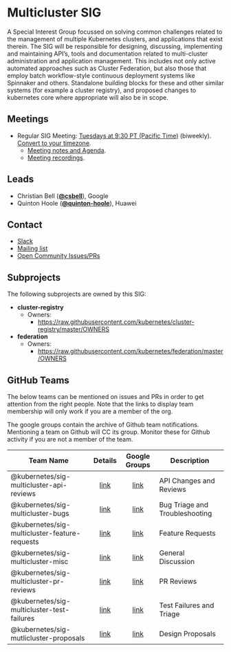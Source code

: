 <!---
This is an autogenerated file!

Please do not edit this file directly, but instead make changes to the
sigs.yaml file in the project root.

To understand how this file is generated, see https://git.k8s.io/community/generator/README.md
-->
# Multicluster SIG

A Special Interest Group focussed on solving common challenges related to the  management of multiple Kubernetes clusters, and applications that exist therein. The SIG will be responsible for designing, discussing, implementing and maintaining  API’s, tools and documentation related to multi-cluster administration and application  management. This includes not only active automated approaches such as Cluster  Federation, but also those that employ batch workflow-style continuous deployment  systems like Spinnaker and others.  Standalone building blocks for these and other  similar systems (for example a cluster registry), and proposed changes to kubernetes  core where appropriate will also be in scope.

## Meetings
* Regular SIG Meeting: [Tuesdays at 9:30 PT (Pacific Time)](https://zoom.us/my/k8s.mc) (biweekly). [Convert to your timezone](http://www.thetimezoneconverter.com/?t=9:30&tz=PT%20%28Pacific%20Time%29).
  * [Meeting notes and Agenda](https://docs.google.com/document/d/18mk62nOXE_MCSSnb4yJD_8UadtzJrYyJxFwbrgabHe8/edit).
  * [Meeting recordings](https://www.youtube.com/watch?v=iWKC3FsNHWg&list=PL69nYSiGNLP0HqgyqTby6HlDEz7i1mb0-).

## Leads
* Christian Bell (**[@csbell](https://github.com/csbell)**), Google
* Quinton Hoole (**[@quinton-hoole](https://github.com/quinton-hoole)**), Huawei

## Contact
* [Slack](https://kubernetes.slack.com/messages/sig-multicluster)
* [Mailing list](https://groups.google.com/forum/#!forum/kubernetes-sig-multicluster)
* [Open Community Issues/PRs](https://github.com/kubernetes/community/labels/sig%2Fmulticluster)

## Subprojects

The following subprojects are owned by this SIG:
- **cluster-registry**
  - Owners:
    - https://raw.githubusercontent.com/kubernetes/cluster-registry/master/OWNERS
- **federation**
  - Owners:
    - https://raw.githubusercontent.com/kubernetes/federation/master/OWNERS

## GitHub Teams

The below teams can be mentioned on issues and PRs in order to get attention from the right people.
Note that the links to display team membership will only work if you are a member of the org.

The google groups contain the archive of Github team notifications.
Mentioning a team on Github will CC its group.
Monitor these for Github activity if you are not a member of the team.

| Team Name | Details | Google Groups | Description |
| --------- |:-------:|:-------------:|  ----------- |
| @kubernetes/sig-multicluster-api-reviews | [link](https://github.com/orgs/kubernetes/teams/sig-multicluster-api-reviews) | [link](https://groups.google.com/forum/#!forum/kubernetes-sig-multicluster-api-reviews) | API Changes and Reviews |
| @kubernetes/sig-multicluster-bugs | [link](https://github.com/orgs/kubernetes/teams/sig-multicluster-bugs) | [link](https://groups.google.com/forum/#!forum/kubernetes-sig-multicluster-bugs) | Bug Triage and Troubleshooting |
| @kubernetes/sig-multicluster-feature-requests | [link](https://github.com/orgs/kubernetes/teams/sig-multicluster-feature-requests) | [link](https://groups.google.com/forum/#!forum/kubernetes-sig-multicluster-feature-requests) | Feature Requests |
| @kubernetes/sig-multicluster-misc | [link](https://github.com/orgs/kubernetes/teams/sig-multicluster-misc) | [link](https://groups.google.com/forum/#!forum/kubernetes-sig-multicluster-misc) | General Discussion |
| @kubernetes/sig-multicluster-pr-reviews | [link](https://github.com/orgs/kubernetes/teams/sig-multicluster-pr-reviews) | [link](https://groups.google.com/forum/#!forum/kubernetes-sig-multicluster-pr-reviews) | PR Reviews |
| @kubernetes/sig-multicluster-test-failures | [link](https://github.com/orgs/kubernetes/teams/sig-multicluster-test-failures) | [link](https://groups.google.com/forum/#!forum/kubernetes-sig-multicluster-test-failures) | Test Failures and Triage |
| @kubernetes/sig-mutlicluster-proposals | [link](https://github.com/orgs/kubernetes/teams/sig-mutlicluster-proposals) | [link](https://groups.google.com/forum/#!forum/kubernetes-sig-mutlicluster-proposals) | Design Proposals |

<!-- BEGIN CUSTOM CONTENT -->

<!-- END CUSTOM CONTENT -->
